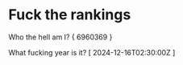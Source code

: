 # Fuck the rankings

Who the hell am I?
{ 6960369 }

What fucking year is it?
[ 2024-12-16T02:30:00Z ]
